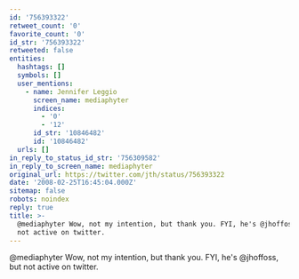 ```yaml
---
id: '756393322'
retweet_count: '0'
favorite_count: '0'
id_str: '756393322'
retweeted: false
entities:
  hashtags: []
  symbols: []
  user_mentions:
    - name: Jennifer Leggio
      screen_name: mediaphyter
      indices:
        - '0'
        - '12'
      id_str: '10846482'
      id: '10846482'
  urls: []
in_reply_to_status_id_str: '756309582'
in_reply_to_screen_name: mediaphyter
original_url: https://twitter.com/jth/status/756393322
date: '2008-02-25T16:45:04.000Z'
sitemap: false
robots: noindex
reply: true
title: >-
  @mediaphyter Wow, not my intention, but thank you. FYI, he's @jhoffoss, but
  not active on twitter.
---
```


@mediaphyter Wow, not my intention, but thank you. FYI, he's @jhoffoss, but not active on twitter.